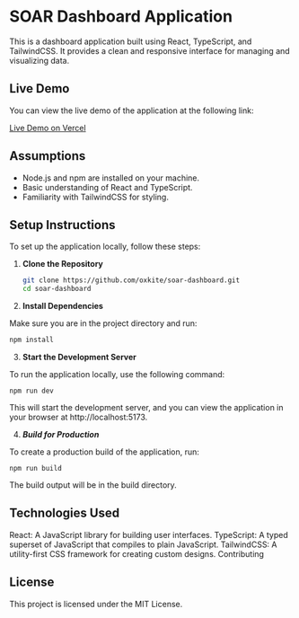 # SOAR Dashboard Application

This is a dashboard application built using React, TypeScript, and TailwindCSS. It provides a clean and responsive interface for managing and visualizing data.

## Live Demo

You can view the live demo of the application at the following link:

[Live Demo on Vercel](https://soar-dashboard-coral.vercel.app)

## Assumptions

- Node.js and npm are installed on your machine.
- Basic understanding of React and TypeScript.
- Familiarity with TailwindCSS for styling.

## Setup Instructions

To set up the application locally, follow these steps:

1. **Clone the Repository**

   ```bash
   git clone https://github.com/oxkite/soar-dashboard.git
   cd soar-dashboard
   ```

2. **Install Dependencies**

Make sure you are in the project directory and run:

   ```bash
   npm install
   ```

3. **Start the Development Server**

To run the application locally, use the following command:

   ```
   npm run dev
   ```

This will start the development server, and you can view the application in your browser at http://localhost:5173.

4. ***Build for Production***

To create a production build of the application, run:

   ```
   npm run build
   ```

The build output will be in the build directory.

## Technologies Used

React: A JavaScript library for building user interfaces.
TypeScript: A typed superset of JavaScript that compiles to plain JavaScript.
TailwindCSS: A utility-first CSS framework for creating custom designs.
Contributing

## License
This project is licensed under the MIT License.

